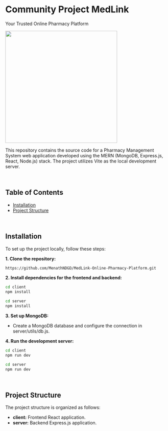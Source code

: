 # Community Project MedLink
Your Trusted Online Pharmacy Platform




<p><a  href="https://github.com/kavindu-dilshan"><img  src="https://skillicons.dev/icons?i=mongo,express,react,nodejs,vite,redux,tailwind,vscode,github"  width=350></a></p>

This repository contains the source code for a Pharmacy Management System web application developed using the MERN (MongoDB, Express.js, React, Node.js) stack. The project utilizes Vite as the local development server.

<br>




## Table of Contents

- [Installation](#installation)
- [Project Structure](#project-structure)

<br>

## Installation

To set up the project locally, follow these steps:

**1. Clone the repository:**



```bash
https://github.com/MenathNDGD/MedLink-Online-Pharmacy-Platform.git
```

**2. Install dependencies for the frontend and backend:**

```bash
cd client
npm install

cd server
npm install
```

**3. Set up MongoDB:**

- Create a MongoDB database and configure the connection in server/utils/db.js.

**4. Run the development server:**

```bash
cd client
npm run dev

cd server
npm run dev
```

<br>

## Project Structure

The project structure is organized as follows:

- <b>client:</b> Frontend React application.
- <b>server:</b> Backend Express.js application.<br><br>
